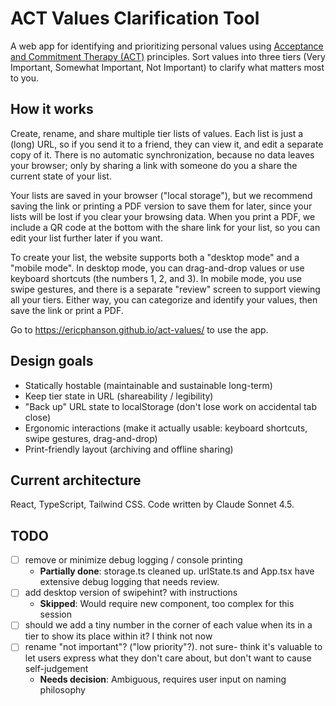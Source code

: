 # ACT Values Clarification Tool

A web app for identifying and prioritizing personal values using [Acceptance and Commitment Therapy (ACT)](https://en.wikipedia.org/wiki/Acceptance_and_commitment_therapy) principles. Sort values into three tiers (Very Important, Somewhat Important, Not Important) to clarify what matters most to you.

## How it works

Create, rename, and share multiple tier lists of values. Each list is just a (long) URL, so if you send it to a friend, they can view it, and edit a separate copy of it. There is no automatic synchronization, because no data leaves your browser; only by sharing a link with someone do you a share the current state of your list.

Your lists are saved in your browser ("local storage"), but we recommend saving the link or printing a PDF version to save them for later, since your lists will be lost if you clear your browsing data. When you print a PDF, we include a QR code at the bottom with the share link for your list, so you can edit your list further later if you want.

To create your list, the website supports both a "desktop mode" and a "mobile mode". In desktop mode, you can drag-and-drop values or use keyboard shortcuts (the numbers 1, 2, and 3). In mobile mode, you use swipe gestures, and there is a separate "review" screen to support viewing all your tiers. Either way, you can categorize and identify your values, then save the link or print a PDF.

Go to https://ericphanson.github.io/act-values/ to use the app.

## Design goals

- Statically hostable (maintainable and sustainable long-term)
- Keep tier state in URL (shareability / legibility)
- "Back up" URL state to localStorage (don't lose work on accidental tab close)
- Ergonomic interactions (make it actually usable: keyboard shortcuts, swipe gestures, drag-and-drop)
- Print-friendly layout (archiving and offline sharing)

## Current architecture

React, TypeScript, Tailwind CSS. Code written by Claude Sonnet 4.5.

## TODO

- [ ] remove or minimize debug logging / console printing
    - **Partially done**: storage.ts cleaned up. urlState.ts and App.tsx have extensive debug logging that needs review.
- [ ] add desktop version of swipehint? with instructions
    - **Skipped**: Would require new component, too complex for this session
- [ ] should we add a tiny number in the corner of each value when its in a tier to show its place within it? I think not now
- [ ] rename "not important"? ("low priority"?). not sure- think it's valuable to let users express what they don't care about, but don't want to cause self-judgement
    - **Needs decision**: Ambiguous, requires user input on naming philosophy
